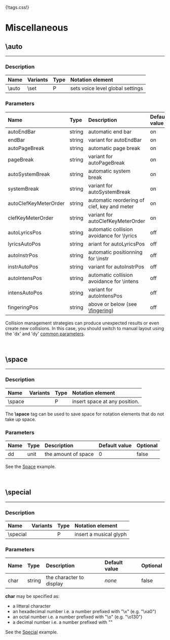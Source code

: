 {!tags.css!}

# Miscellaneous


## \auto

-------

### Description

| Name | Variants | Type | Notation element |
| :----| :--------| :----| :----------------|
| \auto | \set | P | sets voice level global settings |




### Parameters

| Name        	| Type   | Description    | Default value  | Optional |
| :------------ |:-------| :--------------| :------------- | :--------| 
| autoEndBar | string | automatic end bar | on | true |
| endBar | string | variant for autoEndBar | on | true |
| autoPageBreak | string | automatic page break | on | true |
| pageBreak | string | variant for autoPageBreak | on | true |
| autoSystemBreak | string | automatic system break | on | true |
| systemBreak | string | variant for autoSystemBreak | on | true |
| autoClefKeyMeterOrder | string | automatic reordering of clef, key and meter | on | true |
| clefKeyMeterOrder | string | variant for autoClefKeyMeterOrder | on | true |
| autoLyricsPos | string | automatic collision avoidance for \lyrics | off | true |
| lyricsAutoPos | string | ariant for autoLyricsPos | off | true |
| autoInstrPos | string | automatic positionning for \instr | off | true |
| instrAutoPos | string | variant for autoInstrPos | off | true |
| autoIntensPos | string | automatic collision avoidance for \intens | off | true |
| intensAutoPos | string | variant for autoIntensPos | off | true |
| fingeringPos | string | above or below (see [\fingering](../Text/#fingering)) | off | true |

Collision management strategies can produce unexpected results or even create new collisions.
In this case, you should switch to manual layout using the 'dx' and 'dy' [common parameters](../../tagsparams#common-parameters).





<br />


## \space

-------

### Description

| Name | Variants | Type | Notation element |
| :----| :--------| :----| :----------------|
| \space |  | P | insert space at any position. |

The **\space** tag can be used to save space for notation elements that do not take up space.



### Parameters

| Name        	| Type   | Description    | Default value  | Optional |
| :------------ |:-------| :--------------| :------------- | :--------| 
| dd | unit | the amount of space | 0 | false |

See the [Space](../../../examples/space/) example.





<br />


## \special

-------

### Description

| Name | Variants | Type | Notation element |
| :----| :--------| :----| :----------------|
| \special |  | P | insert a musical glyph |




### Parameters

| Name        	| Type   | Description    | Default value  | Optional |
| :------------ |:-------| :--------------| :------------- | :--------| 
| char | string | the character to display | *none* | false |

**char** may be specified as:

- a litteral character
- an hexadecimal number i.e. a number prefixed with "\x" (e.g. "\xa0")
- an octal number i.e. a number prefixed with "\o" (e.g. "\o130")
- a decimal number i.e. a number prefixed with "\"

See the [Special](../../../examples/space/) example.



